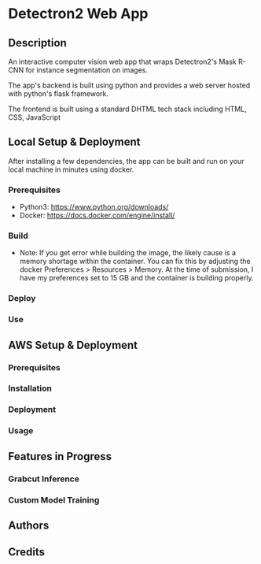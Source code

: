 # Detectron2 Web App

## Description

An interactive computer vision web app that wraps Detectron2's Mask R-CNN for instance segmentation on images. 

The app's backend is built using python and provides a web server hosted with python's flask framework.

The frontend is built using a standard DHTML tech stack including HTML, CSS, JavaScript

## Local Setup & Deployment

After installing a few dependencies, the app can be built and run on your local machine in minutes using docker. 

### Prerequisites

- Python3: https://www.python.org/downloads/
- Docker: https://docs.docker.com/engine/install/

### Build 

* Note: If you get error while building the image, the likely cause is a memory shortage within the container. You can fix this by adjusting the docker Preferences > Resources > Memory. At the time of submission, I have my preferences set to 15 GB and the container is building properly.

### Deploy

### Use

## AWS Setup & Deployment

### Prerequisites

### Installation

### Deployment 

### Usage

## Features in Progress

### Grabcut Inference

### Custom Model Training

## Authors

## Credits